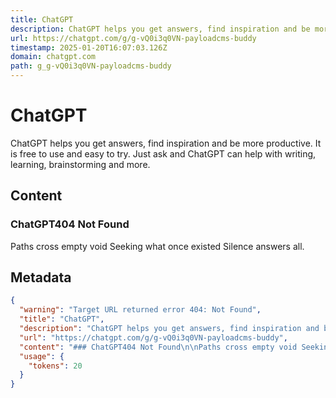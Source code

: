 ```yaml
---
title: ChatGPT
description: ChatGPT helps you get answers, find inspiration and be more productive. It is free to use and easy to try. Just ask and ChatGPT can help with writing, learning, brainstorming and more.
url: https://chatgpt.com/g/g-vQ0i3q0VN-payloadcms-buddy
timestamp: 2025-01-20T16:07:03.126Z
domain: chatgpt.com
path: g_g-vQ0i3q0VN-payloadcms-buddy
---
```


# ChatGPT


ChatGPT helps you get answers, find inspiration and be more productive. It is free to use and easy to try. Just ask and ChatGPT can help with writing, learning, brainstorming and more.


## Content

### ChatGPT404 Not Found

Paths cross empty void Seeking what once existed Silence answers all.

## Metadata

```json
{
  "warning": "Target URL returned error 404: Not Found",
  "title": "ChatGPT",
  "description": "ChatGPT helps you get answers, find inspiration and be more productive. It is free to use and easy to try. Just ask and ChatGPT can help with writing, learning, brainstorming and more.",
  "url": "https://chatgpt.com/g/g-vQ0i3q0VN-payloadcms-buddy",
  "content": "### ChatGPT404 Not Found\n\nPaths cross empty void Seeking what once existed Silence answers all.",
  "usage": {
    "tokens": 20
  }
}
```
